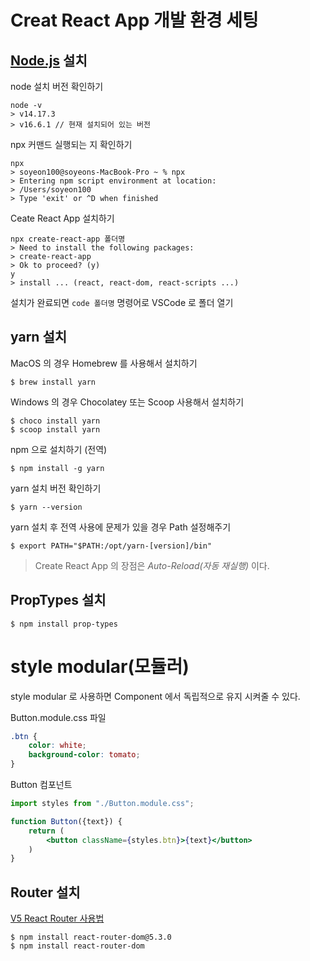 # Creat React App 개발 환경 세팅

## [Node.js](https://nodejs.org/ko/) 설치

node 설치 버전 확인하기
```shell
node -v
> v14.17.3
> v16.6.1 // 현재 설치되어 있는 버전
```
npx 커맨드 실행되는 지 확인하기
```shell
npx
> soyeon100@soyeons-MacBook-Pro ~ % npx
> Entering npm script environment at location:
> /Users/soyeon100
> Type 'exit' or ^D when finished
```
Ceate React App 설치하기  

```shell
npx create-react-app 폴더명
> Need to install the following packages:
> create-react-app
> Ok to proceed? (y)
y
> install ... (react, react-dom, react-scripts ...)
```
설치가 완료되면 ```code 폴더명``` 명령어로 VSCode 로 폴더 열기

## yarn 설치
MacOS 의 경우 Homebrew 를 사용해서 설치하기
```shell
$ brew install yarn
```
Windows 의 경우 Chocolatey 또는 Scoop 사용해서 설치하기
```shell
$ choco install yarn
$ scoop install yarn
```
npm 으로 설치하기 (전역) 
```shell
$ npm install -g yarn
```

yarn 설치 버전 확인하기
```shell
$ yarn --version
```

yarn 설치 후 전역 사용에 문제가 있을 경우 Path 설정해주기
```shell
$ export PATH="$PATH:/opt/yarn-[version]/bin"
```

> Create React App 의 장점은 *Auto-Reload(자동 재실행)* 이다.

## PropTypes 설치
```shell
$ npm install prop-types
```

# style modular(모듈러)
style modular 로 사용하면 Component 에서 독립적으로 유지 시켜줄 수 있다. 

Button.module.css 파일
```css
.btn {
    color: white;
    background-color: tomato;
}
```
Button 컴포넌트
```jsx
import styles from "./Button.module.css";

function Button({text}) {
    return (
        <button className={styles.btn}>{text}</button>
    )
}
```

## Router 설치
[V5 React Router 사용법](https://v5.reactrouter.com/web/guides/quick-start)
```shell
$ npm install react-router-dom@5.3.0
$ npm install react-router-dom
```
